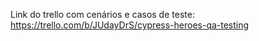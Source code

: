 Link do trello com cenários e casos de teste:
https://trello.com/b/JUdayDrS/cypress-heroes-qa-testing
